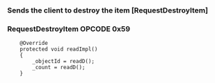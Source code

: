### Sends the client to destroy the item [RequestDestroyItem]

### RequestDestroyItem OPCODE 0x59

```
	@Override
	protected void readImpl()
	{
		_objectId = readD();
		_count = readD();
	}
```